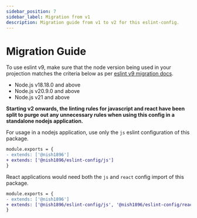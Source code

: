 ```yaml
---
sidebar_position: 7
sidebar_label: Migration from v1
description: Migration guide from v1 to v2 for this eslint-config.
---
```


# Migration Guide

To use eslint v9, make sure that the node version being used in your projection matches the criteria below as per [eslint v9 migration docs](https://eslint.org/docs/latest/use/migrate-to-9.0.0#drop-old-node).

- Node.js v18.18.0 and above
- Node.js v20.9.0 and above
- Node.js v21 and above

**Starting v2 onwards, the linting rules for javascript and react have been split to purge out any unnecessary rules when using this config in a standalone nodejs application.** 

For usage in a nodejs application, use only the `js` eslint configuration of this package. 

```diff
module.exports = {
- extends: ['@nish1896']
+ extends: ['@nish1896/eslint-config/js']
}
```

React applications would need both the `js` and `react` config import of this package.
```diff
module.exports = {
- extends: ['@nish1896']
+ extends: ['@nish1896/eslint-config/js', '@nish1896/eslint-config/react']
}
```